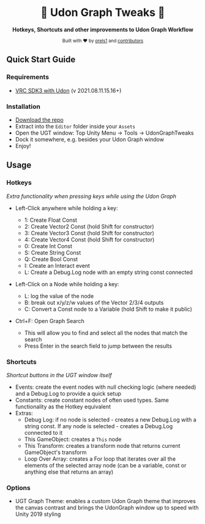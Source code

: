 ﻿<h1 align="center">
    🔧 Udon Graph Tweaks 🔧
</h1>

<p align="center">
  <strong>Hotkeys, Shortcuts and other improvements to Udon Graph Workflow</strong>
</p>

<p align="center">
  <sub>Built with ❤︎ by
  <a href="https://twitter.com/orels1_">orels1</a> and
  <a href="https://github.com/orels1/UdonGraphTweaks/graphs/contributors">
    contributors
  </a>
  </sub>
</p>

## Quick Start Guide

### Requirements

- [VRC SDK3 with Udon](https://vrchat.com/home/download) (v 2021.08.11.15.16+)

### Installation

- [Download the repo](https://github.com/orels1/UdonGraphTweaks/archive/refs/heads/master.zip)
- Extract into the `Editor` folder inside your `Assets`
- Open the UGT window: Top Unity Menu -> Tools -> UdonGraphTweaks 
- Dock it somewhere, e.g. besides your Udon Graph window
- Enjoy!

## Usage

### Hotkeys

_Extra functionality when pressing keys while using the Udon Graph_

- Left-Click anywhere while holding a key:
  - 1: Create Float Const
  - 2: Create Vector2 Const (hold Shift for constructor)
  - 3: Create Vector3 Const (hold Shift for constructor)
  - 4: Create Vector4 Const (hold Shift for constructor)
  - 0: Create Int Const
  - S: Create String Const
  - Q: Create Bool Const
  - I: Create an Interact event
  - L: Create a Debug.Log node with an empty string const connected

- Left-Click on a Node while holding a key:
  - L: log the value of the node
  - B: break out x/y/z/w values of the Vector 2/3/4 outputs
  - C: Convert a Const node to a Variable (hold Shift to make it public)

- Ctrl+F: Open Graph Search
  - This will allow you to find and select all the nodes that match the search
  - Press Enter in the search field to jump between the results

### Shortcuts

_Shortcut buttons in the UGT window itself_

- Events: create the event nodes with null checking logic (where needed) and a Debug.Log to provide a quick setup
- Constants: create constant nodes of often used types. Same functionality as the Hotkey equivalent
- Extras:
  - Debug Log: if no node is selected - creates a new Debug.Log with a string const. If any node is selected - creates a Debug.Log connected to it
  - This GameObject: creates a `This` node
  - This Transform: creates a transform node that returns current GameObject's transform
  - Loop Over Array: creates a For loop that iterates over all the elements of the selected array node (can be a variable, const or anything else that returns an array)

### Options

- UGT Graph Theme: enables a custom Udon Graph theme that improves the canvas contrast and brings the UdonGraph window up to speed with Unity 2019 styling
